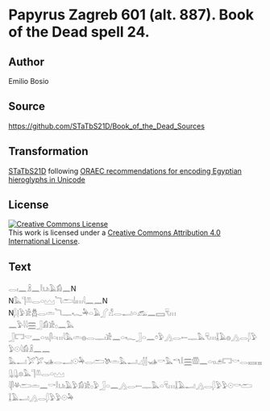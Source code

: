 # Papyrus Zagreb 601 (alt. 887). Book of the Dead spell 24.

## Author 

Emilio Bosio

## Source 

https://github.com/STaTbS21D/Book_of_the_Dead_Sources

## Transformation 

[STaTbS21D](https://statbs21d.github.io/) following [ORAEC recommendations for encoding Egyptian hieroglyphs in Unicode](https://github.com/oraec/recommendations-encoding-hieroglyphs)

## License 

<a rel="license" href="http://creativecommons.org/licenses/by/4.0/"><img alt="Creative Commons License" style="border-width:0" src="https://i.creativecommons.org/l/by/4.0/88x31.png" /></a><br />This work is licensed under a <a rel="license" href="http://creativecommons.org/licenses/by/4.0/">Creative Commons Attribution 4.0 International License</a>.

## Text 

<hiero><rubrum>𓂋𓏤𓈖𓏎𓈖𓎛𓂓𓏤𓄿𓀁𓈖</rubrum>N<br>
N𓅓𓊹𓌨𓂋𓏏𓈉𓆓𓂧𓌃𓏤𓏥𓇋𓈖𓈖N<br>
N𓆄𓊤𓅱𓀀𓆣𓂋𓏛𓆓𓊃𓆑𓅆𓏏𓄿𓂾𓀭𓂋𓂝𓏏𓃹𓈖𓈙𓄛𓏥<br>
𓈖𓅱𓇋𓇋𓈗𓃀𓀁𓀀𓊪𓈖𓅓<br>
𓃀𓉐𓎟𓈖𓏏𓏭𓋴𓏏𓏥𓇋𓅓𓏛𓐍𓂋𓊃𓏤𓀀𓈖𓏏𓆑𓃀𓏏𓈖𓏌𓅱𓂻𓂋𓍿𓊃𓅓𓄛𓏥𓆼𓄿𓐍𓂻𓂋𓆄𓅱𓅱𓇳𓇋𓀁𓏎𓈖𓈖<br>
𓅓𓂝𓅯𓅯𓊛𓂋𓂝𓇳𓅆𓂋𓂧𓌗𓏛𓅓𓂝𓈎𓂭𓂭𓊛𓎡𓅓𓎔𓎛𓈗𓏃𓈖𓏏𓏭𓂉𓉐𓎡𓂋𓈘𓈇𓊮𓊮𓊖𓅓𓊹𓌨𓂋𓏏𓈉<br>
𓇋𓋴𓋬𓂧𓏛𓈖𓎡𓎛𓂓𓏤𓄿𓅱𓀁𓀀𓊪𓅱𓃀𓏏𓈖𓂻𓂋𓍿𓊃𓅓𓏏𓄛𓏥𓆼𓄿𓂝𓂻𓂋𓆄𓅱𓅱𓇳𓎡𓂧<br>
𓆼𓄿𓂝𓂻𓂋𓆄𓅱𓅱𓇳𓅆<br></hiero>